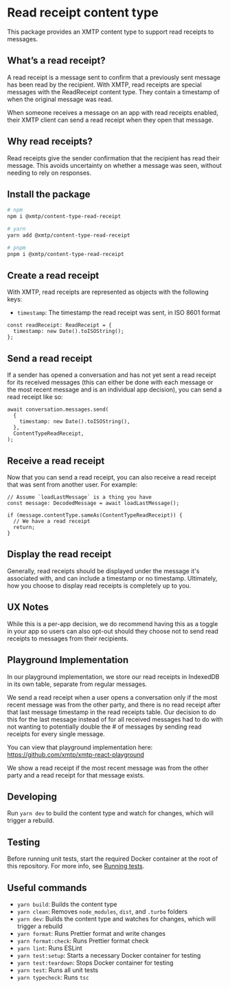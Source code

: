 # Read receipt content type

This package provides an XMTP content type to support read receipts to messages.

## What’s a read receipt?

A read receipt is a message sent to confirm that a previously sent message has been read by the recipient. With XMTP, read receipts are special messages with the ReadReceipt content type. They contain a timestamp of when the original message was read.

When someone receives a message on an app with read receipts enabled, their XMTP client can send a read receipt when they open that message.

## Why read receipts?

Read receipts give the sender confirmation that the recipient has read their message. This avoids uncertainty on whether a message was seen, without needing to rely on responses.

## Install the package

```bash
# npm
npm i @xmtp/content-type-read-receipt

# yarn
yarn add @xmtp/content-type-read-receipt

# pnpm
pnpm i @xmtp/content-type-read-receipt
```

## Create a read receipt

With XMTP, read receipts are represented as objects with the following keys:

- `timestamp`: The timestamp the read receipt was sent, in ISO 8601 format

```tsx
const readReceipt: ReadReceipt = {
  timestamp: new Date().toISOString();
};
```

## Send a read receipt

If a sender has opened a conversation and has not yet sent a read receipt for its received messages (this can either be done with each message or the most recent message and is an individual app decision), you can send a read receipt like so:

```tsx
await conversation.messages.send(
  {
    timestamp: new Date().toISOString(),
  },
  ContentTypeReadReceipt,
);
```

## Receive a read receipt

Now that you can send a read receipt, you can also receive a read receipt that was sent from another user. For example:

```tsx
// Assume `loadLastMessage` is a thing you have
const message: DecodedMessage = await loadLastMessage();

if (message.contentType.sameAs(ContentTypeReadReceipt)) {
  // We have a read receipt
  return;
}
```

## Display the read receipt

Generally, read receipts should be displayed under the message it's associated with, and can include a timestamp or no timestamp. Ultimately, how you choose to display read receipts is completely up to you.

## UX Notes

While this is a per-app decision, we do recommend having this as a toggle in your app so users can also opt-out should they choose not to send read receipts to messages from their recipients.

## Playground Implementation

In our playground implementation, we store our read receipts in IndexedDB in its own table, separate from regular messages.

We send a read receipt when a user opens a conversation only if the most recent message was from the other party, and there is no read receipt after that last message timestamp in the read receipts table. Our decision to do this for the last message instead of for all received messages had to do with not wanting to potentially double the # of messages by sending read receipts for every single message.

You can view that playground implementation here: https://github.com/xmtp/xmtp-react-playground

We show a read receipt if the most recent message was from the other party and a read receipt for that message exists.

## Developing

Run `yarn dev` to build the content type and watch for changes, which will trigger a rebuild.

## Testing

Before running unit tests, start the required Docker container at the root of this repository. For more info, see [Running tests](../../README.md#running-tests).

## Useful commands

- `yarn build`: Builds the content type
- `yarn clean`: Removes `node_modules`, `dist`, and `.turbo` folders
- `yarn dev`: Builds the content type and watches for changes, which will trigger a rebuild
- `yarn format`: Runs Prettier format and write changes
- `yarn format:check`: Runs Prettier format check
- `yarn lint`: Runs ESLint
- `yarn test:setup`: Starts a necessary Docker container for testing
- `yarn test:teardown`: Stops Docker container for testing
- `yarn test`: Runs all unit tests
- `yarn typecheck`: Runs `tsc`
